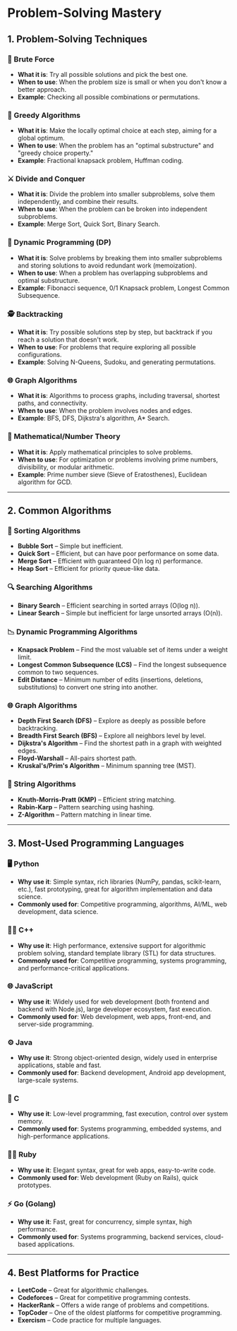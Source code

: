 # Problem-Solving Mastery

## 1. Problem-Solving Techniques

### 🧠 Brute Force
- **What it is**: Try all possible solutions and pick the best one.
- **When to use**: When the problem size is small or when you don't know a better approach.
- **Example**: Checking all possible combinations or permutations.

### 🏃 Greedy Algorithms
- **What it is**: Make the locally optimal choice at each step, aiming for a global optimum.
- **When to use**: When the problem has an "optimal substructure" and "greedy choice property."
- **Example**: Fractional knapsack problem, Huffman coding.

### ⚔️ Divide and Conquer
- **What it is**: Divide the problem into smaller subproblems, solve them independently, and combine their results.
- **When to use**: When the problem can be broken into independent subproblems.
- **Example**: Merge Sort, Quick Sort, Binary Search.

### 🧩 Dynamic Programming (DP)
- **What it is**: Solve problems by breaking them into smaller subproblems and storing solutions to avoid redundant work (memoization).
- **When to use**: When a problem has overlapping subproblems and optimal substructure.
- **Example**: Fibonacci sequence, 0/1 Knapsack problem, Longest Common Subsequence.

### 🕵️ Backtracking
- **What it is**: Try possible solutions step by step, but backtrack if you reach a solution that doesn't work.
- **When to use**: For problems that require exploring all possible configurations.
- **Example**: Solving N-Queens, Sudoku, and generating permutations.

### 🌐 Graph Algorithms
- **What it is**: Algorithms to process graphs, including traversal, shortest paths, and connectivity.
- **When to use**: When the problem involves nodes and edges.
- **Example**: BFS, DFS, Dijkstra's algorithm, A* Search.

### 🔢 Mathematical/Number Theory
- **What it is**: Apply mathematical principles to solve problems.
- **When to use**: For optimization or problems involving prime numbers, divisibility, or modular arithmetic.
- **Example**: Prime number sieve (Sieve of Eratosthenes), Euclidean algorithm for GCD.

---

## 2. Common Algorithms

### 🔄 Sorting Algorithms
- **Bubble Sort** – Simple but inefficient.
- **Quick Sort** – Efficient, but can have poor performance on some data.
- **Merge Sort** – Efficient with guaranteed O(n log n) performance.
- **Heap Sort** – Efficient for priority queue-like data.

### 🔍 Searching Algorithms
- **Binary Search** – Efficient searching in sorted arrays (O(log n)).
- **Linear Search** – Simple but inefficient for large unsorted arrays (O(n)).

### 📉 Dynamic Programming Algorithms
- **Knapsack Problem** – Find the most valuable set of items under a weight limit.
- **Longest Common Subsequence (LCS)** – Find the longest subsequence common to two sequences.
- **Edit Distance** – Minimum number of edits (insertions, deletions, substitutions) to convert one string into another.

### 🌐 Graph Algorithms
- **Depth First Search (DFS)** – Explore as deeply as possible before backtracking.
- **Breadth First Search (BFS)** – Explore all neighbors level by level.
- **Dijkstra's Algorithm** – Find the shortest path in a graph with weighted edges.
- **Floyd-Warshall** – All-pairs shortest path.
- **Kruskal's/Prim's Algorithm** – Minimum spanning tree (MST).

### 🔄 String Algorithms
- **Knuth-Morris-Pratt (KMP)** – Efficient string matching.
- **Rabin-Karp** – Pattern searching using hashing.
- **Z-Algorithm** – Pattern matching in linear time.

---

## 3. Most-Used Programming Languages

### 🖥️ Python
- **Why use it**: Simple syntax, rich libraries (NumPy, pandas, scikit-learn, etc.), fast prototyping, great for algorithm implementation and data science.
- **Commonly used for**: Competitive programming, algorithms, AI/ML, web development, data science.

### 👨‍💻 C++
- **Why use it**: High performance, extensive support for algorithmic problem solving, standard template library (STL) for data structures.
- **Commonly used for**: Competitive programming, systems programming, and performance-critical applications.

### 🌐 JavaScript
- **Why use it**: Widely used for web development (both frontend and backend with Node.js), large developer ecosystem, fast execution.
- **Commonly used for**: Web development, web apps, front-end, and server-side programming.

### ⚙️ Java
- **Why use it**: Strong object-oriented design, widely used in enterprise applications, stable and fast.
- **Commonly used for**: Backend development, Android app development, large-scale systems.

### 💾 C
- **Why use it**: Low-level programming, fast execution, control over system memory.
- **Commonly used for**: Systems programming, embedded systems, and high-performance applications.

### 🧑‍💻 Ruby
- **Why use it**: Elegant syntax, great for web apps, easy-to-write code.
- **Commonly used for**: Web development (Ruby on Rails), quick prototypes.

### ⚡ Go (Golang)
- **Why use it**: Fast, great for concurrency, simple syntax, high performance.
- **Commonly used for**: Systems programming, backend services, cloud-based applications.

---

## 4. Best Platforms for Practice

- **LeetCode** – Great for algorithmic challenges.
- **Codeforces** – Great for competitive programming contests.
- **HackerRank** – Offers a wide range of problems and competitions.
- **TopCoder** – One of the oldest platforms for competitive programming.
- **Exercism** – Code practice for multiple languages.
